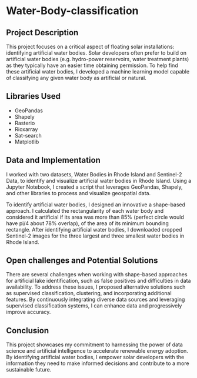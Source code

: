 # Water-Body-classification

## Project Description

This project focuses on a critical aspect of floating solar installations: identifying artificial water bodies. Solar developers often prefer to build on artificial water bodies (e.g. hydro-power reservoirs, water treatment plants) as they typically have an easier time obtaining permission. To help find these artificial water bodies, I developed a machine learning model capable of classifying any given water body as artificial or natural.

## Libraries Used

- GeoPandas
- Shapely
- Rasterio
- Rioxarray
- Sat-search
- Matplotlib

## Data and Implementation

I worked with two  datasets, Water Bodies in Rhode Island and Sentinel-2 Data, to identify and visualize artificial water bodies in Rhode Island. Using a Jupyter Notebook, I created a script that leverages GeoPandas, Shapely, and other libraries to process and visualize geospatial data.

To identify artificial water bodies, I designed an innovative a shape-based approach. I calculated the rectangularity of each water body and considered it artificial if its area was more than 85% (perfect circle would have pi/4 about 78% overlap), of the area of its minimum bounding rectangle. After identifying artificial water bodies, I downloaded cropped Sentinel-2 images for the three largest and three smallest water bodies in Rhode Island.

## Open challenges and Potential Solutions

There are several challenges when working with shape-based approaches for artificial lake identification, such as false positives and difficulties in data availability. To address these issues, I proposed alternative solutions such as supervised classification, clustering, and incorporating additional features. By continuously integrating diverse data sources and leveraging supervised classification systems, I can enhance data and progressively improve accuracy.


## Conclusion

This project showcases my commitment to harnessing the power of data science and artificial intelligence to accelerate renewable energy adoption. By identifying artificial water bodies, I empower solar developers with the information they need to make informed decisions and contribute to a more sustainable future.
